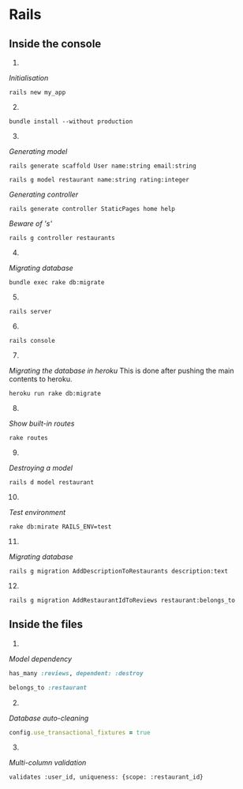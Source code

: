 # Rails

## Inside the console

1.
_Initialisation_
```
rails new my_app
```

2.
```
bundle install --without production
```

3.
_Generating model_
```
rails generate scaffold User name:string email:string
```

```
rails g model restaurant name:string rating:integer
```

_Generating controller_
```
rails generate controller StaticPages home help
```

_Beware of 's'_
```
rails g controller restaurants
```

4.
_Migrating database_
```
bundle exec rake db:migrate
```

5.
```
rails server
```

6.
```
rails console
```

7.
_Migrating the database in heroku_ This is done after pushing the main contents to heroku.
```
heroku run rake db:migrate
```

8.
_Show built-in routes_
```
rake routes
```

9.
_Destroying a model_
```
rails d model restaurant
```

10.
_Test environment_
```
rake db:mirate RAILS_ENV=test
```

11.
_Migrating database_
```
rails g migration AddDescriptionToRestaurants description:text
```

12.
```
rails g migration AddRestaurantIdToReviews restaurant:belongs_to
```

## Inside the files

1.
_Model dependency_
```ruby
has_many :reviews, dependent: :destroy
```

```ruby
belongs_to :restaurant
```

2.
_Database auto-cleaning_
```ruby
config.use_transactional_fixtures = true
```

3.
_Multi-column validation_
```
validates :user_id, uniqueness: {scope: :restaurant_id}
```